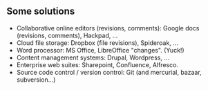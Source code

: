 Some solutions
--------------

- Collaborative online editors (revisions, comments): Google docs (revisions, comments), Hackpad, ...
- Cloud file storage: Dropbox (file revisions), Spideroak, ...
- Word processor: MS Office, LibreOffice "changes". (Yuck!)
- Content management systems: Drupal, Wordpress, ...
- Enterprise web suites: Sharepoint, Confluence, Alfresco.
- Source code control / version control: Git (and mercurial, bazaar, subversion...)
